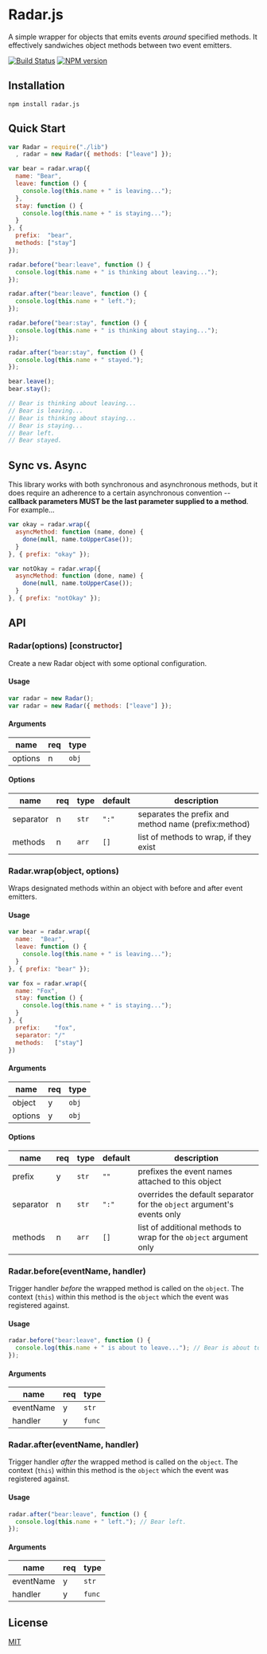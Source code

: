 # Radar.js

A simple wrapper for objects that emits events *around* specified methods. It effectively
sandwiches object methods between two event emitters.

[![Build Status](https://travis-ci.org/rpnzl/radar.js.svg?branch=master)](https://travis-ci.org/rpnzl/radar.js)
[![NPM version](https://badge.fury.io/js/radar.js.svg)](http://badge.fury.io/js/radar.js)


## Installation

    npm install radar.js


## Quick Start

```javascript
var Radar = require("./lib")
  , radar = new Radar({ methods: ["leave"] });

var bear = radar.wrap({
  name: "Bear",
  leave: function () {
    console.log(this.name + " is leaving...");
  },
  stay: function () {
    console.log(this.name + " is staying...");
  }
}, {
  prefix:  "bear",
  methods: ["stay"]
});

radar.before("bear:leave", function () {
  console.log(this.name + " is thinking about leaving...");
});

radar.after("bear:leave", function () {
  console.log(this.name + " left.");
});

radar.before("bear:stay", function () {
  console.log(this.name + " is thinking about staying...");
});

radar.after("bear:stay", function () {
  console.log(this.name + " stayed.");
});

bear.leave();
bear.stay();

// Bear is thinking about leaving...
// Bear is leaving...
// Bear is thinking about staying...
// Bear is staying...
// Bear left.
// Bear stayed.
```


## Sync vs. Async

This library works with both synchronous and asynchronous methods, but it does
require an adherence to a certain asynchronous convention -- **callback
parameters MUST be the last parameter supplied to a method**. For example...

```javascript
var okay = radar.wrap({
  asyncMethod: function (name, done) {
    done(null, name.toUpperCase());
  }
}, { prefix: "okay" });

var notOkay = radar.wrap({
  asyncMethod: function (done, name) {
    done(null, name.toUpperCase());
  }
}, { prefix: "notOkay" });
```


## API

### Radar(options) [constructor]

Create a new Radar object with some optional configuration.

#### Usage

```javascript
var radar = new Radar();
var radar = new Radar({ methods: ["leave"] });
```

#### Arguments

name|req|type
----|---|----
options|n|`obj`

#### Options

name|req|type|default|description
----|---|----|-------|-----------
separator|n|`str`|`":"`|separates the prefix and method name (prefix:method)
methods|n|`arr`|`[]`|list of methods to wrap, if they exist

### Radar.wrap(object, options)

Wraps designated methods within an object with before and after event emitters.

#### Usage

```javascript
var bear = radar.wrap({
  name:  "Bear",
  leave: function () {
    console.log(this.name + " is leaving...");
  }
}, { prefix: "bear" });

var fox = radar.wrap({
  name: "Fox",
  stay: function () {
    console.log(this.name + " is staying...");
  }
}, {
  prefix:    "fox",
  separator: "/"
  methods:   ["stay"]
})
```

#### Arguments

name|req|type
----|---|----
object|y|`obj`
options|y|`obj`

#### Options

name|req|type|default|description
----|---|----|-------|-----------
prefix|y|`str`|`""`|prefixes the event names attached to this object
separator|n|`str`|`":"`|overrides the default separator for the `object` argument's events only
methods|n|`arr`|`[]`|list of additional methods to wrap for the `object` argument only

### Radar.before(eventName, handler)

Trigger handler *before* the wrapped method is called on the `object`. The context (`this`) within this
method is the `object` which the event was registered against.

#### Usage

```javascript
radar.before("bear:leave", function () {
  console.log(this.name + " is about to leave..."); // Bear is about to leave...
});
```

#### Arguments

name|req|type
----|---|----
eventName|y|`str`
handler|y|`func`

### Radar.after(eventName, handler)

Trigger handler *after* the wrapped method is called on the `object`. The context (`this`) within this
method is the `object` which the event was registered against.

#### Usage

```javascript
radar.after("bear:leave", function () {
  console.log(this.name + " left."); // Bear left.
});
```

#### Arguments

name|req|type
----|---|----
eventName|y|`str`
handler|y|`func`

## License

[MIT](http://opensource.org/licenses/MIT)
